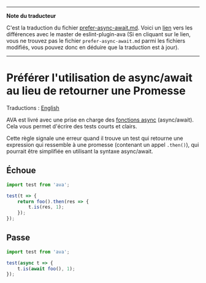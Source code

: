 ___
**Note du traducteur**

C'est la traduction du fichier [prefer-async-await.md](https://github.com/avajs/eslint-plugin-ava/blob/master/docs/rules/prefer-async-await.md). Voici un [lien](https://github.com/avajs/eslint-plugin-ava/compare/a4e4ffba27dcbd300d084dc94ec225ce245e63bd...master#diff-7d767b0886e0705701069153a1c4015b) vers les différences avec le master de eslint-plugin-ava (Si en cliquant sur le lien, vous ne trouvez pas le fichier `prefer-async-await.md` parmi les fichiers modifiés, vous pouvez donc en déduire que la traduction est à jour).
___
# Préférer l'utilisation de async/await au lieu de retourner une Promesse

Traductions : [English](https://github.com/avajs/eslint-plugin-ava/blob/master/docs/rules/prefer-async-await.md)

AVA est livré avec une prise en charge des [fonctions async](http://www.2ality.com/2016/02/async-functions.html) (async/await). Cela vous permet d'écrire des tests courts et clairs.

Cette règle signale une erreur quand il trouve un test qui retourne une expression qui ressemble à une promesse (contenant un appel `.then()`), qui pourrait être simplifiée en utilisant la syntaxe async/await.


## Échoue

```js
import test from 'ava';

test(t => {
	return foo().then(res => {
		t.is(res, 1);
	});
});
```


## Passe

```js
import test from 'ava';

test(async t => {
	t.is(await foo(), 1);
});
```
